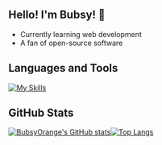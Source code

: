 ## Hello! I'm Bubsy! :wave:
- Currently learning web development
- A fan of open-source software
## Languages and Tools
[![My Skills](https://skillicons.dev/icons?i=c,python,lua,bash,linux,vim,neovim,git&theme=dark)](https://skillicons.dev)
## GitHub Stats
[![BubsyOrange's GitHub stats](https://github-readme-stats.vercel.app/api?username=BubsyOrange)](https://github.com/BubsyOrange/github-readme-stats)[![Top Langs](https://github-readme-stats.vercel.app/api/top-langs/?username=BubsyOrange&langs_count=8)](https://github.com/BubsyOrange/github-readme-stats)


